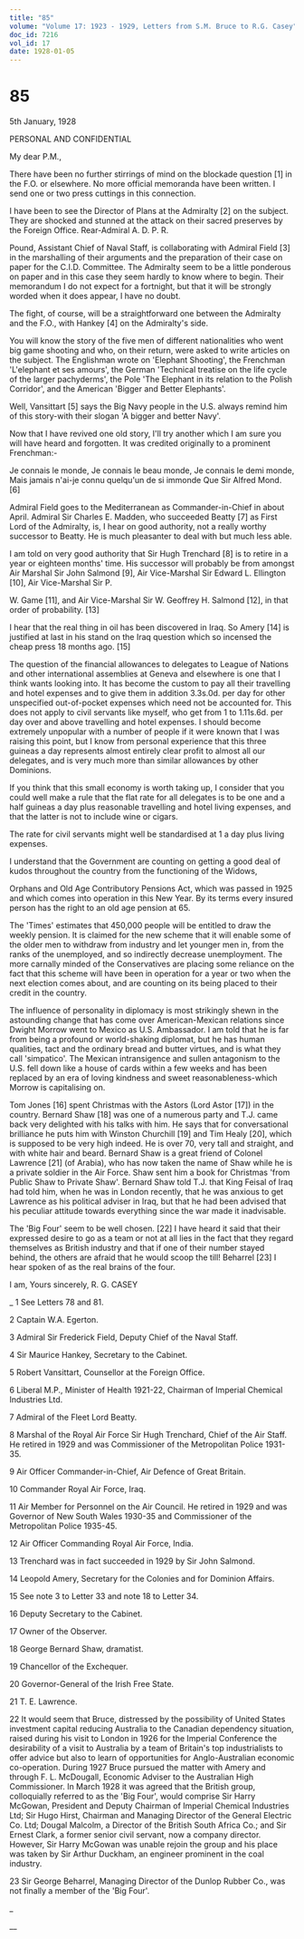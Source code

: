 ```yaml
---
title: "85"
volume: "Volume 17: 1923 - 1929, Letters from S.M. Bruce to R.G. Casey"
doc_id: 7216
vol_id: 17
date: 1928-01-05
---
```


# 85

5th January, 1928

PERSONAL AND CONFIDENTIAL

My dear P.M.,

There have been no further stirrings of mind on the blockade question [1] in the F.O. or elsewhere. No more official memoranda have been written. I send one or two press cuttings in this connection.

I have been to see the Director of Plans at the Admiralty [2] on the subject. They are shocked and stunned at the attack on their sacred preserves by the Foreign Office. Rear-Admiral A. D. P. R.

Pound, Assistant Chief of Naval Staff, is collaborating with Admiral Field [3] in the marshalling of their arguments and the preparation of their case on paper for the C.I.D. Committee. The Admiralty seem to be a little ponderous on paper and in this case they seem hardly to know where to begin. Their memorandum I do not expect for a fortnight, but that it will be strongly worded when it does appear, I have no doubt.

The fight, of course, will be a straightforward one between the Admiralty and the F.O., with Hankey [4] on the Admiralty's side.

You will know the story of the five men of different nationalities who went big game shooting and who, on their return, were asked to write articles on the subject. The Englishman wrote on 'Elephant Shooting', the Frenchman 'L'elephant et ses amours', the German 'Technical treatise on the life cycle of the larger pachyderms', the Pole 'The Elephant in its relation to the Polish Corridor', and the American 'Bigger and Better Elephants'.

Well, Vansittart [5] says the Big Navy people in the U.S. always remind him of this story-with their slogan 'A bigger and better Navy'.

Now that I have revived one old story, I'll try another which I am sure you will have heard and forgotten. It was credited originally to a prominent Frenchman:-

Je connais le monde, Je connais le beau monde, Je connais le demi monde, Mais jamais n'ai-je connu quelqu'un de si immonde Que Sir Alfred Mond. [6]

Admiral Field goes to the Mediterranean as Commander-in-Chief in about April. Admiral Sir Charles E. Madden, who succeeded Beatty [7] as First Lord of the Admiralty, is, I hear on good authority, not a really worthy successor to Beatty. He is much pleasanter to deal with but much less able.

I am told on very good authority that Sir Hugh Trenchard [8] is to retire in a year or eighteen months' time. His successor will probably be from amongst Air Marshal Sir John Salmond [9], Air Vice-Marshal Sir Edward L. Ellington [10], Air Vice-Marshal Sir P.

W. Game [11], and Air Vice-Marshal Sir W. Geoffrey H. Salmond [12], in that order of probability. [13]

I hear that the real thing in oil has been discovered in Iraq. So Amery [14] is justified at last in his stand on the Iraq question which so incensed the cheap press 18 months ago. [15]

The question of the financial allowances to delegates to League of Nations and other international assemblies at Geneva and elsewhere is one that I think wants looking into. It has become the custom to pay all their travelling and hotel expenses and to give them in addition 3.3s.0d. per day for other unspecified out-of-pocket expenses which need not be accounted for. This does not apply to civil servants like myself, who get from 1 to 1.11s.6d. per day over and above travelling and hotel expenses. I should become extremely unpopular with a number of people if it were known that I was raising this point, but I know from personal experience that this three guineas a day represents almost entirely clear profit to almost all our delegates, and is very much more than similar allowances by other Dominions.

If you think that this small economy is worth taking up, I consider that you could well make a rule that the flat rate for all delegates is to be one and a half guineas a day plus reasonable travelling and hotel living expenses, and that the latter is not to include wine or cigars.

The rate for civil servants might well be standardised at 1 a day plus living expenses.

I understand that the Government are counting on getting a good deal of kudos throughout the country from the functioning of the Widows,

Orphans and Old Age Contributory Pensions Act, which was passed in 1925 and which comes into operation in this New Year. By its terms every insured person has the right to an old age pension at 65.

The 'Times' estimates that 450,000 people will be entitled to draw the weekly pension. It is claimed for the new scheme that it will enable some of the older men to withdraw from industry and let younger men in, from the ranks of the unemployed, and so indirectly decrease unemployment. The more carnally minded of the Conservatives are placing some reliance on the fact that this scheme will have been in operation for a year or two when the next election comes about, and are counting on its being placed to their credit in the country.

The influence of personality in diplomacy is most strikingly shewn in the astounding change that has come over American-Mexican relations since Dwight Morrow went to Mexico as U.S. Ambassador. I am told that he is far from being a profound or world-shaking diplomat, but he has human qualities, tact and the ordinary bread and butter virtues, and is what they call 'simpatico'. The Mexican intransigence and sullen antagonism to the U.S. fell down like a house of cards within a few weeks and has been replaced by an era of loving kindness and sweet reasonableness-which Morrow is capitalising on.

Tom Jones [16] spent Christmas with the Astors (Lord Astor [17]) in the country. Bernard Shaw [18] was one of a numerous party and T.J. came back very delighted with his talks with him. He says that for conversational brilliance he puts him with Winston Churchill [19] and Tim Healy [20], which is supposed to be very high indeed. He is over 70, very tall and straight, and with white hair and beard. Bernard Shaw is a great friend of Colonel Lawrence [21] (of Arabia), who has now taken the name of Shaw while he is a private soldier in the Air Force. Shaw sent him a book for Christmas 'from Public Shaw to Private Shaw'. Bernard Shaw told T.J. that King Feisal of Iraq had told him, when he was in London recently, that he was anxious to get Lawrence as his political adviser in Iraq, but that he had been advised that his peculiar attitude towards everything since the war made it inadvisable.

The 'Big Four' seem to be well chosen. [22] I have heard it said that their expressed desire to go as a team or not at all lies in the fact that they regard themselves as British industry and that if one of their number stayed behind, the others are afraid that he would scoop the till! Beharrel [23] I hear spoken of as the real brains of the four.

I am, Yours sincerely, R. G. CASEY 

_ 1 See Letters 78 and 81.

2 Captain W.A. Egerton.

3 Admiral Sir Frederick Field, Deputy Chief of the Naval Staff.

4 Sir Maurice Hankey, Secretary to the Cabinet.

5 Robert Vansittart, Counsellor at the Foreign Office.

6 Liberal M.P., Minister of Health 1921-22, Chairman of Imperial Chemical Industries Ltd.

7 Admiral of the Fleet Lord Beatty.

8 Marshal of the Royal Air Force Sir Hugh Trenchard, Chief of the Air Staff. He retired in 1929 and was Commissioner of the Metropolitan Police 1931-35.

9 Air Officer Commander-in-Chief, Air Defence of Great Britain.

10 Commander Royal Air Force, Iraq.

11 Air Member for Personnel on the Air Council. He retired in 1929 and was Governor of New South Wales 1930-35 and Commissioner of the Metropolitan Police 1935-45.

12 Air Officer Commanding Royal Air Force, India.

13 Trenchard was in fact succeeded in 1929 by Sir John Salmond.

14 Leopold Amery, Secretary for the Colonies and for Dominion Affairs.

15 See note 3 to Letter 33 and note 18 to Letter 34.

16 Deputy Secretary to the Cabinet.

17 Owner of the Observer.

18 George Bernard Shaw, dramatist.

19 Chancellor of the Exchequer.

20 Governor-General of the Irish Free State.

21 T. E. Lawrence.

22 It would seem that Bruce, distressed by the possibility of United States investment capital reducing Australia to the Canadian dependency situation, raised during his visit to London in 1926 for the Imperial Conference the desirability of a visit to Australia by a team of Britain's top industrialists to offer advice but also to learn of opportunities for Anglo-Australian economic co-operation. During 1927 Bruce pursued the matter with Amery and through F. L. McDougall, Economic Adviser to the Australian High Commissioner. In March 1928 it was agreed that the British group, colloquially referred to as the 'Big Four', would comprise Sir Harry McGowan, President and Deputy Chairman of Imperial Chemical Industries Ltd; Sir Hugo Hirst, Chairman and Managing Director of the General Electric Co. Ltd; Dougal Malcolm, a Director of the British South Africa Co.; and Sir Ernest Clark, a former senior civil servant, now a company director. However, Sir Harry McGowan was unable rejoin the group and his place was taken by Sir Arthur Duckham, an engineer prominent in the coal industry.

23 Sir George Beharrel, Managing Director of the Dunlop Rubber Co., was not finally a member of the 'Big Four'.

_

__
